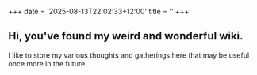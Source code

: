 +++
date = '2025-08-13T22:02:33+12:00'
title = ''
+++
## Hi, you've found my weird and wonderful wiki.

I like to store my various thoughts and gatherings here that may be useful once more in the future.